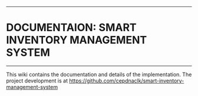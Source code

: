 ___
# DOCUMENTAION: SMART INVENTORY MANAGEMENT SYSTEM
___

This wiki contains the documentation and details of the implementation. The project development is at https://github.com/cepdnaclk/smart-inventory-management-system

